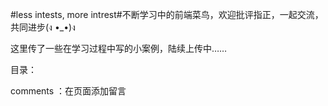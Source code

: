 #less intests, more intrest#不断学习中的前端菜鸟，欢迎批评指正，一起交流，共同进步(ง •_•)ง

这里传了一些在学习过程中写的小案例，陆续上传中……

目录：

comments ：在页面添加留言
